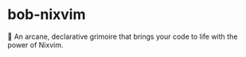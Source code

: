 # bob-nixvim
:book: An arcane, declarative grimoire that brings your code to life with the power of Nixvim.
